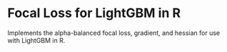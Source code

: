 # Focal Loss for LightGBM in R
Implements the alpha-balanced focal loss, gradient, and hessian for use with LightGBM in R.

